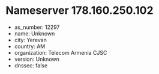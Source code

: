 # Nameserver 178.160.250.102

* as_number: 12297
* name: Unknown
* city: Yerevan
* country: AM
* organization: Telecom Armenia CJSC
* version: Unknown
* dnssec: false
